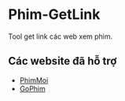 # Phim-GetLink

Tool get link các web xem phim.

## Các website đã hỗ trợ

* [PhimMoi](https://gophim.net/list/phim-moi)
* [GoPhim](https://gophim.net)
